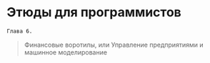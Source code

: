 Этюды для программистов
=========

```sh
Глава 6.
```

> Финансовые воротилы, или Управление предприятиями и машинное моделирование

